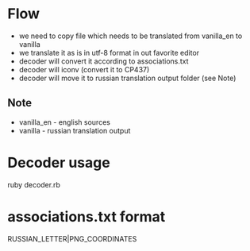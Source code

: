 # Flow

- we need to copy file which needs to be translated from vanilla_en to vanilla
- we translate it as is in utf-8 format in out favorite editor
- decoder will convert it according to associations.txt
- decoder will iconv (convert it to CP437)
- decoder will move it to russian translation output folder (see Note)

## Note

- vanilla_en - english sources
- vanilla - russian translation output

# Decoder usage

ruby decoder.rb

# associations.txt format

RUSSIAN_LETTER|PNG_COORDINATES
